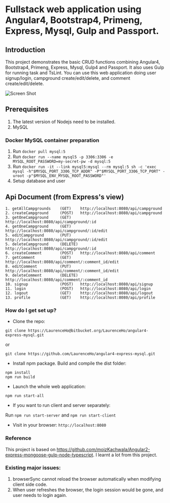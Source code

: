 # Fullstack web application using Angular4, Bootstrap4, Primeng, Express, Mysql, Gulp and Passport.

## Introduction
This project demonstrates the basic CRUD functions combining Angular4, Bootstrap4, Primeng, Express, Mysql, Gulp4 and Passport. 
It also uses Gulp for running task and TsLint. You can use this web application doing user signup/login, campground create/edit/delete, 
and comment create/edit/delete.

![Screen Shot](https://bitbucket.org/repo/xbqg8L/images/3191778081-Screen%20Shot%202018-07-28%20at%2018.45.57.png)

## Prerequisites
1. The latest version of Nodejs need to be installed.
2. MySQL

### Docker MySQL container preparation
1. Run `docker pull mysql:5`
2. Run `docker run --name mysql5 -p 3306:3306 -e MYSQL_ROOT_PASSWORD=my-secret-pw -d mysql:5`
3. Run `docker run -it --link mysql5:mysql --rm mysql:5 sh -c 'exec mysql -h"$MYSQL_PORT_3306_TCP_ADDR" -P"$MYSQL_PORT_3306_TCP_PORT" -uroot -p"$MYSQL_ENV_MYSQL_ROOT_PASSWORD"'`
4. Setup database and user
    
## Api Document (from Express's view)
```
1. getAllCampgrounds    (GET)    http://localhost:8080/api/campground
2. createCampground     (POST)   http://localhost:8080/api/campground
3. getOneCampground     (GET)    http://localhost:8080/api/campground/:id
4. getOneCampground     (GET)    http://localhost:8080/api/campground/:id/edit
5. editCampground       (PUT)    http://localhost:8080/api/campground/:id/edit
5. deleteCampground     (DELETE) http://localhost:8080/api/campground/:id
6. createComment        (POST)   http://localhost:8080/api/comment
7. getComment           (GET)    http://localhost:8080/api/comment/:comment_id/edit
8. editComment          (PUT)    http://localhost:8080/api/comment/:comment_id/edit
9. deleteComment        (DELETE) http://localhost:8080/api/comment/:comment_id
10. signup              (POST)   http://localhost:8080/api/signup
11. login               (POST)   http://localhost:8080/api/login
12. logout              (GET)    http://localhost:8080/api/logout
13. profile             (GET)    http://localhost:8080/api/profile
```

### How do I get set up? ###

* Clone the repo: 
```
git clone https://LaurenceHo@bitbucket.org/LaurenceHo/angular4-express-mysql.git
```
or
```
git clone https://github.com/LaurenceHo/angular4-express-mysql.git
```

* Install npm package. Build and compile the dist folder: 
```
npm install
npm run build
```

* Launch the whole web application: 
```
npm run start-all
```

* If you want to run client and server separately:

Run `npm run start-server` and `npm run start-client`

* Visit in your browser: `http://localhost:8080`

### Reference
This project is based on https://github.com/moizKachwala/Angular2-express-mongoose-gulp-node-typescript. I learnt a lot from this project.

### Existing major issues:
1. browserSync cannot reload the browser automatically when modifying client side code.
2. When user refreshes the browser, the login session would be gone, and user needs to login again. 
